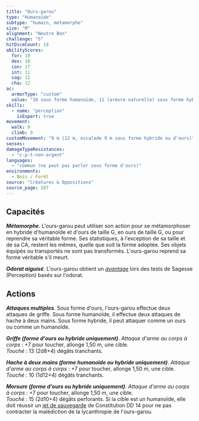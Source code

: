 ```yaml
---
title: "Ours-garou"
type: "Humanoïde"
subtype: "humain, métamorphe"
size: "M"
alignment: "Neutre Bon"
challenge: "5"
hitDiceCount: 18
abilityScores:
  for: 19
  dex: 10
  con: 17
  int: 11
  sag: 12
  cha: 12
ac:
  armorType: "custom"
  value: "10 sous forme humanoïde, 11 (armure naturelle) sous forme hybride ou d'ours"
skills:
  - name: "perception"
    isExpert: true
movement:
  walk: 9
  climb: 9
customMovement: "9 m (12 m, escalade 9 m sous forme hybride ou d'ours)"
senses:
damageTypeResistances:
  - "c-p-t-non-argent"
languages:
  - "commun (ne peut pas parler sous forme d'ours)"
environments:
  - Bois / Forêt
source: "Créatures & Oppositions"
source_page: 207
---
```

## Capacités
_**Métamorphe**_. L'ours-garou peut utiliser son action pour se métamorphoser en hybride d'humanoïde et d'ours de taille G, en ours de taille G, ou pour reprendre sa véritable forme. Ses statistiques, à l'exception de sa taille et de sa CA, restent les mêmes, quelle que soit la forme adoptée. Ses objets équipés ou transportés ne sont pas transformés. L'ours-garou reprend sa forme véritable s'il meurt.

_**Odorat aiguisé**_. L'ours-garou obtient un [_avantage_](/utiliser-les-caracteristiques/#avantage-et-desavantage) lors des tests de Sagesse (Perception) basés sur l'odorat.

## Actions
_**Attaques multiples**_. Sous forme d'ours, l'ours-garou effectue deux attaques de griffe. Sous forme humanoïde, il effectue deux attaques de hache à deux mains. Sous forme hybride, il peut attaquer comme un ours ou comme un humanoïde.

_**Griffe (forme d'ours ou hybride uniquement)**_. _Attaque d'arme au corps à corps_ : +7 pour toucher, allonge 1,50 m, une cible.  
_Touché_ : 13 (2d8+4) dégâts tranchants.

_**Hache à deux mains (forme humanoïde ou hybride uniquement)**_. _Attaque d'arme au corps à corps_ : +7 pour toucher, allonge 1,50 m, une cible.  
_Touché_ : 10 (1d12+4) dégâts tranchants.

_**Morsure (forme d'ours ou hybride uniquement)**_. _Attaque d'arme au corps à corps_ : +7 pour toucher, allonge 1,50 m, une cible.  
_Touché_ : 15 (2d10+4) dégâts perforants. Si la cible est un humanoïde, elle doit réussir un [jet de sauvegarde](/utiliser-les-caracteristiques#jets-de-sauvegarde) de Constitution DD 14 pour ne pas contracter la malédiction de la lycanthropie de l'ours-garou.
